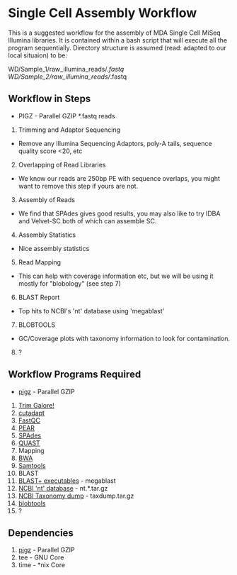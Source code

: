 # Single Cell Assembly Workflow

This is a suggested workflow for the assembly of MDA Single Cell MiSeq Illumina libraries. It is contained within a bash script that will execute all the program sequentially.
Directory structure is assumed (read: adapted to our local situaion) to be:

WD/Sample_1/raw_illumina_reads/*.fastq
WD/Sample_2/raw_illumina_reads/*.fastq

## Workflow in Steps
 * PIGZ - Parallel GZIP *.fastq reads
 1. Trimming and Adaptor Sequencing
  * Remove any Illumina Sequencing Adaptors, poly-A tails, sequence quality score <20, etc
 2. Overlapping of Read Libraries
  * We know our reads are 250bp PE with sequence overlaps, you might want to remove this step if yours are not.
 3. Assembly of Reads
  * We find that SPAdes gives good results, you may also like to try IDBA and Velvet-SC both of which can assemble SC.
 4. Assembly Statistics
  * Nice assembly statistics
 5. Read Mapping
  * This can help with coverage information etc, but we will be using it mostly for "blobology" (see step 7)
 6. BLAST Report
  * Top hits to NCBI's 'nt' database using 'megablast'
 7. BLOBTOOLS
  * GC/Coverage plots with taxonomy information to look for contamination.
 8. ?

## Workflow Programs Required
 * [pigz](http://zlib.net/pigz/) - Parallel GZIP
 1. [Trim Galore!](http://www.bioinformatics.babraham.ac.uk/projects/trim_galore/)
  1. [cutadapt](https://cutadapt.readthedocs.org/en/stable/)
  2. [FastQC](http://www.bioinformatics.babraham.ac.uk/projects/fastqc/)
 2. [PEAR](http://sco.h-its.org/exelixis/web/software/pear/doc.html)
 3. [SPAdes](http://bioinf.spbau.ru/en/spades)
 4. [QUAST](http://bioinf.spbau.ru/quast)
 5. Mapping
  1. [BWA](https://github.com/lh3/bwa)
  2. [Samtools](http://www.htslib.org/)
 6. BLAST
  1. [BLAST+ executables](https://blast.ncbi.nlm.nih.gov/Blast.cgi?PAGE_TYPE=BlastDocs&DOC_TYPE=Download) - megablast
  2. [NCBI 'nt' database](ftp://ftp.ncbi.nlm.nih.gov/blast/db/) - nt.*.tar.gz
  3. [NCBI Taxonomy dump](ftp://ftp.ncbi.nlm.nih.gov/pub/taxonomy/) - taxdump.tar.gz
 7. [blobtools](https://github.com/DRL/blobtools)
 8. ?

## Dependencies
 1. [pigz](http://zlib.net/pigz/) - Parallel GZIP
 2. tee - GNU Core
 3. time - *nix Core
